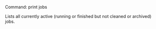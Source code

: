 Command:	print jobs 

Lists all currently active (running or finished but not cleaned or archived) jobs.
